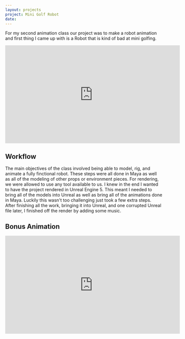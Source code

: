 ```yaml
---
layout: projects
project: Mini Golf Robot
date: 
---
```


For my second animation class our project was to make a robot animation and first thing I came up with is a Robot that is kind of bad at mini golfing.

<div class="Center">
    <iframe width="560" height="315" src="https://www.youtube.com/embed/VESuyT5CAE8" title="YouTube video player" frameborder="0" allow="accelerometer; autoplay; clipboard-write; encrypted-media; gyroscope; picture-in-picture" allowfullscreen></iframe>
</div>

## Workflow

The main objectives of the class involved being able to model, rig, and animate a fully finctional robot. These steps were all done in Maya as well as all of the modeling of other props or environment pieces. For rendering, we were allowed to use any tool available to us. I knew in the end I wanted to have the project rendered in Unreal Engine 5. This meant I needed to bring all of the models into Unreal as well as bring all of the animations done in Maya. Luckily this wasn't too challenging just took a few extra steps. After finishing all the work, bringing it into Unreal, and one corrupted Unreal file later, I finished off the render by adding some music.

## Bonus Animation

<div class="Center">
    <iframe width="560" height="315" src="https://www.youtube.com/embed/ZWrNtQZ-eFo" title="YouTube video player" frameborder="0" allow="accelerometer; autoplay; clipboard-write; encrypted-media; gyroscope; picture-in-picture" allowfullscreen></iframe>
</div>